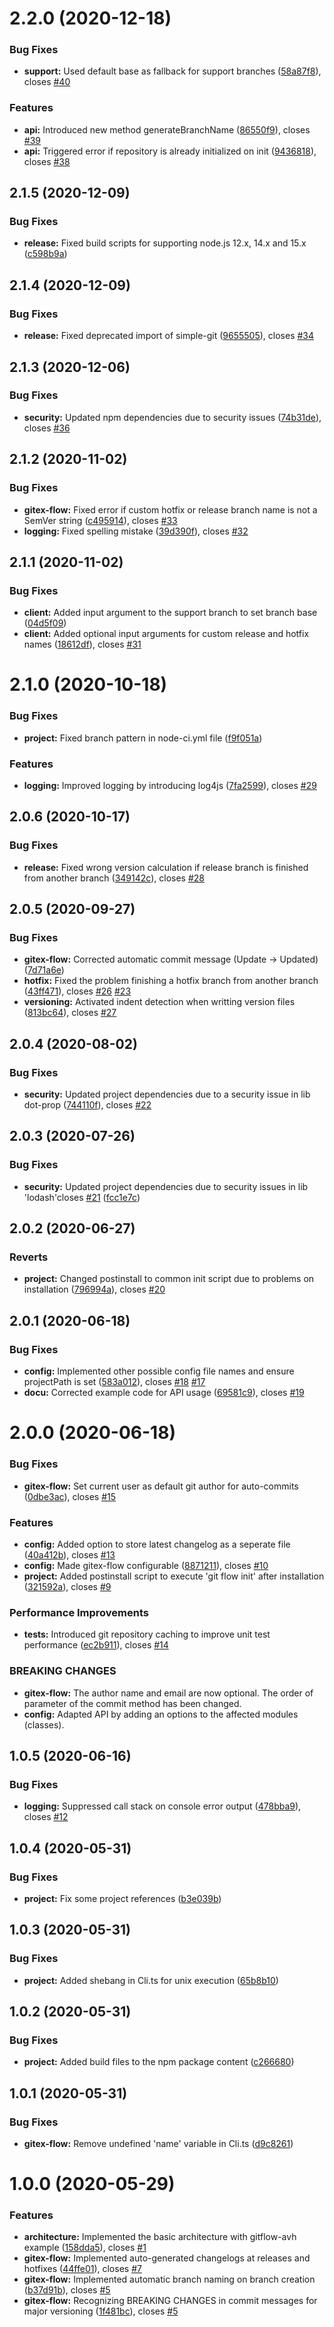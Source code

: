 # 2.2.0 (2020-12-18)


### Bug Fixes

* **support:** Used default base as fallback for support branches ([58a87f8](https://github.com/gitex-flow/gitex-flow-node/commits/58a87f8aaf89cf1af292e3acfbe3bf4c4a69940d)), closes [#40](https://github.com/gitex-flow/gitex-flow-node/issues/40)


### Features

* **api:** Introduced new method generateBranchName ([86550f9](https://github.com/gitex-flow/gitex-flow-node/commits/86550f9b81be254631ab38c89a4ac7331d72898b)), closes [#39](https://github.com/gitex-flow/gitex-flow-node/issues/39)
* **api:** Triggered error if repository is already initialized on init ([9436818](https://github.com/gitex-flow/gitex-flow-node/commits/9436818c18eec8e13944eae5ac7453253d997d4f)), closes [#38](https://github.com/gitex-flow/gitex-flow-node/issues/38)



## 2.1.5 (2020-12-09)


### Bug Fixes

* **release:** Fixed build scripts for supporting node.js 12.x, 14.x and 15.x ([c598b9a](https://github.com/gitex-flow/gitex-flow-node/commits/c598b9a604a7906f9405702ffc5cd7edb1438ee1))



## 2.1.4 (2020-12-09)


### Bug Fixes

* **release:** Fixed deprecated import of simple-git ([9655505](https://github.com/gitex-flow/gitex-flow-node/commits/9655505e726721067a3561b710cb05bb492b3055)), closes [#34](https://github.com/gitex-flow/gitex-flow-node/issues/34)



## 2.1.3 (2020-12-06)


### Bug Fixes

* **security:** Updated npm dependencies due to security issues ([74b31de](https://github.com/gitex-flow/gitex-flow-node/commits/74b31dec48c6c713fc802b8571708e0b0a8c7a45)), closes [#36](https://github.com/gitex-flow/gitex-flow-node/issues/36)



## 2.1.2 (2020-11-02)


### Bug Fixes

* **gitex-flow:** Fixed error if custom hotfix or release branch name is not a SemVer string ([c495914](https://github.com/gitex-flow/gitex-flow-node/commits/c4959146fc2823255f32e07b98225eebbc84e144)), closes [#33](https://github.com/gitex-flow/gitex-flow-node/issues/33)
* **logging:** Fixed spelling mistake ([39d390f](https://github.com/gitex-flow/gitex-flow-node/commits/39d390fba7c4607fc8f8d0dbdba00c269715e0d0)), closes [#32](https://github.com/gitex-flow/gitex-flow-node/issues/32)



## 2.1.1 (2020-11-02)


### Bug Fixes

* **client:** Added input argument to the support branch to set branch base ([04d5f09](https://github.com/gitex-flow/gitex-flow-node/commits/04d5f093c555df76df63980fd4a5ebdda5713c0c))
* **client:** Added optional input arguments for custom release and hotfix names ([18612df](https://github.com/gitex-flow/gitex-flow-node/commits/18612dfa643a17bf88d71f48f5a76032d6372521)), closes [#31](https://github.com/gitex-flow/gitex-flow-node/issues/31)



# 2.1.0 (2020-10-18)


### Bug Fixes

* **project:** Fixed branch pattern in node-ci.yml file ([f9f051a](https://github.com/gitex-flow/gitex-flow-node/commits/f9f051a622b798a537339d250e4bfb3cb4baa13d))


### Features

* **logging:** Improved logging by introducing log4js ([7fa2599](https://github.com/gitex-flow/gitex-flow-node/commits/7fa25999b18a74e0f226beac7e9d8e7cb4863de3)), closes [#29](https://github.com/gitex-flow/gitex-flow-node/issues/29)



## 2.0.6 (2020-10-17)


### Bug Fixes

* **release:** Fixed wrong version calculation if release branch is finished from another branch ([349142c](https://github.com/CuddlySheep/gitex-flow-node/commits/349142cd7d9a998f4bbf6c40011db292d4d98bab)), closes [#28](https://github.com/CuddlySheep/gitex-flow-node/issues/28)



## 2.0.5 (2020-09-27)


### Bug Fixes

* **gitex-flow:** Corrected automatic commit message (Update -> Updated) ([7d71a6e](https://github.com/CuddlySheep/gitex-flow-node/commits/7d71a6e88139ca232d0bc19d8b1925e71d924948))
* **hotfix:** Fixed the problem finishing a hotfix branch from another branch ([43ff471](https://github.com/CuddlySheep/gitex-flow-node/commits/43ff4717b89fa27f3b3e3039e084eacde81516ff)), closes [#26](https://github.com/CuddlySheep/gitex-flow-node/issues/26) [#23](https://github.com/CuddlySheep/gitex-flow-node/issues/23)
* **versioning:** Activated indent detection when writting version files ([813bc64](https://github.com/CuddlySheep/gitex-flow-node/commits/813bc64cef9e58524725c3a65c1d4b0e69c49963)), closes [#27](https://github.com/CuddlySheep/gitex-flow-node/issues/27)



## 2.0.4 (2020-08-02)

### Bug Fixes

- **security:** Updated project dependencies due to a security issue in lib dot-prop ([744110f](https://github.com/gitex-flow/gitex-flow-node/commits/744110ffa22720153e9c4caf8fd140fcc9131201)), closes [#22](https://github.com/gitex-flow/gitex-flow-node/issues/22)

## 2.0.3 (2020-07-26)

### Bug Fixes

- **security:** Updated project dependencies due to security issues in lib 'lodash'closes [#21](https://github.com/gitex-flow/gitex-flow-node/issues/21) ([fcc1e7c](https://github.com/gitex-flow/gitex-flow-node/commits/fcc1e7cbfe773e8c08c91f6b71f3fef9813f24a8))

## 2.0.2 (2020-06-27)

### Reverts

- **project:** Changed postinstall to common init script due to problems on installation ([796994a](https://github.com/gitex-flow/gitex-flow-node/commits/796994a59e612b405060e88e462531f263fa2a89)), closes [#20](https://github.com/gitex-flow/gitex-flow-node/issues/20)

## 2.0.1 (2020-06-18)

### Bug Fixes

- **config:** Implemented other possible config file names and ensure projectPath is set ([583a012](https://github.com/gitex-flow/gitex-flow-node/commits/583a012f7f9e0387492b2fd5ae4a4fd807ea75d7)), closes [#18](https://github.com/gitex-flow/gitex-flow-node/issues/18) [#17](https://github.com/gitex-flow/gitex-flow-node/issues/17)
- **docu:** Corrected example code for API usage ([69581c9](https://github.com/gitex-flow/gitex-flow-node/commits/69581c9779dcd55bf44642644ad4c7bc1cca88a3)), closes [#19](https://github.com/gitex-flow/gitex-flow-node/issues/19)

# 2.0.0 (2020-06-18)

### Bug Fixes

- **gitex-flow:** Set current user as default git author for auto-commits ([0dbe3ac](https://github.com/gitex-flow/gitex-flow-node/commits/0dbe3ac6e4eba4ed262fc15aaddce87fd33b393b)), closes [#15](https://github.com/gitex-flow/gitex-flow-node/issues/15)

### Features

- **config:** Added option to store latest changelog as a seperate file ([40a412b](https://github.com/gitex-flow/gitex-flow-node/commits/40a412b31ac710dc543b4106836fee2b09ba6e6d)), closes [#13](https://github.com/gitex-flow/gitex-flow-node/issues/13)
- **config:** Made gitex-flow configurable ([8871211](https://github.com/gitex-flow/gitex-flow-node/commits/8871211c3c6e870ba2dab98f7ad1dd5627709925)), closes [#10](https://github.com/gitex-flow/gitex-flow-node/issues/10)
- **project:** Added postinstall script to execute 'git flow init' after installation ([321592a](https://github.com/gitex-flow/gitex-flow-node/commits/321592aed53ebeacb0fa405ce724239442c395b1)), closes [#9](https://github.com/gitex-flow/gitex-flow-node/issues/9)

### Performance Improvements

- **tests:** Introduced git repository caching to improve unit test performance ([ec2b911](https://github.com/gitex-flow/gitex-flow-node/commits/ec2b911010bf178f8d58b0ddc1293343eb70c1d8)), closes [#14](https://github.com/gitex-flow/gitex-flow-node/issues/14)

### BREAKING CHANGES

- **gitex-flow:** The author name and email are now optional. The order of parameter of the commit method has been changed.
- **config:** Adapted API by adding an options to the affected modules (classes).

## 1.0.5 (2020-06-16)

### Bug Fixes

- **logging:** Suppressed call stack on console error output ([478bba9](https://github.com/gitex-flow/gitex-flow-node/commits/478bba9a8e96251643486212269d7387cec62ec4)), closes [#12](https://github.com/gitex-flow/gitex-flow-node/issues/12)

## 1.0.4 (2020-05-31)

### Bug Fixes

- **project:** Fix some project references ([b3e039b](https://github.com/gitex-flow/gitex-flow-node/commits/b3e039b03d6dbb9556a07e52be6ce0554d99b32d))

## 1.0.3 (2020-05-31)

### Bug Fixes

- **project:** Added shebang in Cli.ts for unix execution ([65b8b10](https://github.com/gitex-flow/gitex-flow-node/commits/65b8b10a9e92d4ab59f2ca368fb7d87499206ce8))

## 1.0.2 (2020-05-31)

### Bug Fixes

- **project:** Added build files to the npm package content ([c266680](https://github.com/gitex-flow/gitex-flow-node/commits/c26668024e0e0459421414596f7004f1e9da26dd))

## 1.0.1 (2020-05-31)

### Bug Fixes

- **gitex-flow:** Remove undefined 'name' variable in Cli.ts ([d9c8261](https://github.com/gitex-flow/gitex-flow-node/commits/d9c8261f5411b1d5092ecafc8b8f30761821ecec))

# 1.0.0 (2020-05-29)

### Features

- **architecture:** Implemented the basic architecture with gitflow-avh example ([158dda5](https://github.com/gitex-flow/gitex-flow-node/commits/158dda5e5f4903c355903fff9edf6ad6ea1ebca5)), closes [#1](https://github.com/gitex-flow/gitex-flow-node/issues/1)
- **gitex-flow:** Implemented auto-generated changelogs at releases and hotfixes ([44ffe01](https://github.com/gitex-flow/gitex-flow-node/commits/44ffe01eac8a66be9be0c90187d9a4df8dd3c1e4)), closes [#7](https://github.com/gitex-flow/gitex-flow-node/issues/7)
- **gitex-flow:** Implemented automatic branch naming on branch creation ([b37d91b](https://github.com/gitex-flow/gitex-flow-node/commits/b37d91bbefba230d383cb458869653ad8ff402bb)), closes [#5](https://github.com/gitex-flow/gitex-flow-node/issues/5)
- **gitex-flow:** Recognizing BREAKING CHANGES in commit messages for major versioning ([1f481bc](https://github.com/gitex-flow/gitex-flow-node/commits/1f481bcce4d191ab9c93491e5b80f3214ed6b8e4)), closes [#5](https://github.com/gitex-flow/gitex-flow-node/issues/5)
